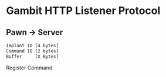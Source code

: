 # Gambit HTTP Listener Protocol

## Pawn -> Server

```txt
Implant ID [4 bytes]
Command ID [2 bytes]
Buffer     [X Bytes]
```

Register Command
```txt

```
